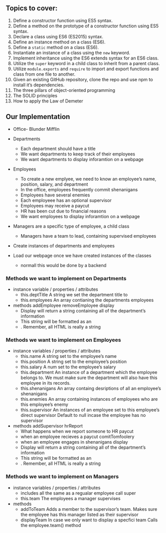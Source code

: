 Topics to cover:
----------------

1.  Define a constructor function using ES5 syntax.
2.  Define a method on the prototype of a constructor function using ES5 syntax.
3.  Declare a class using ES6 (ES2015) syntax.
4.  Define an instance method on a class (ES6).
5.  Define a `static` method on a class (ES6).
6.  Instantiate an instance of a class using the `new` keyword.
7.  Implement inheritance using the ES6 extends syntax for an ES6 class.
8.  Utilize the `super` keyword in a child class to inherit from a parent class.
9.  Utilize `module.exports` and `require` to import and export functions and class from one file to another.
10. Given an existing GitHub repository, clone the repo and use npm to install it’s dependencies.
11. The three pillars of object-oriented programming
12. The SOLID principles
13. How to apply the Law of Demeter

Our Implementation
------------------

-   Office- Blunder Mifflin

-   Departments
    -   Each department should have a title
    -   We want departments to keep track of their employees
    -   We want departments to display inforamtion on a webpage
-   Employees
    -   To create a new emplyee, we need to know an employee’s name, position, salary, and department
    -   In the office, employees frequently commit shenanigans
    -   Employees have several enemies
    -   Each employeee has an optional supervisor
    -   Employees may receive a paycut
    -   HR has been cut due to financial reasons
    -   We want employees to display inforamtion on a webpage
-   Managers are a specific type of employee, a child class
    -   Managers have a team to lead, containing supervised employees
-   Create instances of departments and employees

-   Load our webpage once we have created instances of the classes
    -   normall this would be done by a backend

### Methods we want to implement on Departments

-   instance variable / properties / attributes
    -   this.deptTitle A string we set the department title to
    -   this.employees An array contianing the departments employees
-   methods addEmployee removeEmployee display
    -   Display will return a string containing all of the department’s information
    -   This string will be formatted as an
    -   . Remember, all HTML is really a string

### Methods we want to implement on Employees

-   instance variables / properties / attributes
    -   this.name A string set to the employee’s name
    -   this.position A string set to the employee’s position
    -   this.salary A num set to the employee’s salary
    -   this.department An instance of a department which the employee belongs to. We must make sure the department will also have this employee in its records.
    -   this.shenanigans An array containg desriptions of all an employee’s shenanigans
    -   this.enemies An array containing instances of employees who are this employee’s enemy
    -   this.supervisor An instances of an employee set to this employee’s direct supervisor Default to null incase the employee has no supervisor
-   methods addSupervisor hrReport
    -   What happens when we report someone to HR paycut
    -   when an employee recieves a paycut comitTomfoolery
    -   when an employee engages in shenanigans display
    -   Display will return a string containing all of the department’s information
    -   This string will be formatted as an
    -   . Remember, all HTML is really a string

### Methods we want to implement on Managers

-   instance variables / properties / attributes
    -   includes all the same as a regualar employee call super
    -   this.team The employees a manager supervises
-   methods
    -   addToTeam Adds a member to the supervisor’s team. Makes sure the employee has this manager listed as their supervisor
    -   displayTeam In case we only want to display a specfici team Calls the employee.team() method
